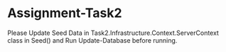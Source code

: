 # Assignment-Task2
Please Update Seed Data in Task2.Infrastructure.Context.ServerContext class in Seed() and Run Update-Database before running.
